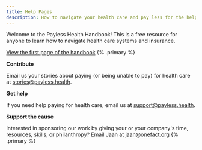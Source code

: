 ```yaml
---
title: Help Pages
description: How to navigate your health care and pay less for the help you need.
---
```


Welcome to the Payless Health Handbook! This is a free resource for anyone to learn how to navigate health care systems and insurance.

[View the first page of the handbook](/finding-a-therapist) {% .primary %}

**Contribute**

Email us your stories about paying (or being unable to pay) for health care at [stories@payless.health](mailto:stories@payless.health). 

**Get help**

If you need help paying for health care, email us at [support@payless.health](mailto:support@payless.health).

**Support the cause**

Interested in sponsoring our work by giving your or your company's time, resources, skills, or philanthropy? Email Jaan at [jaan@onefact.org](mailto:jaan@onefact.org) {% .primary %}
